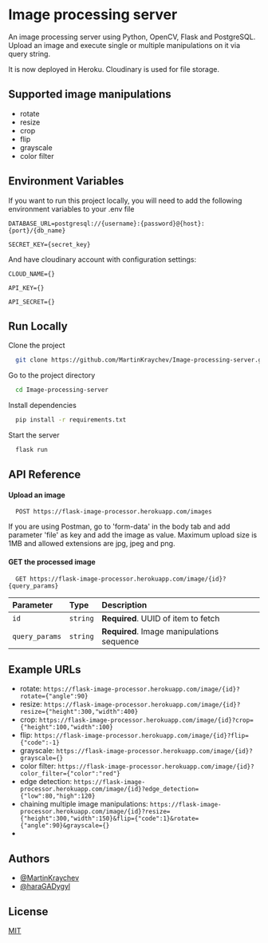# Image processing server

An image processing server using Python, OpenCV, Flask and PostgreSQL.
Upload an image and execute single or multiple manipulations on it via query string.

It is now deployed in Heroku. Cloudinary is used for file storage.
## Supported image manipulations

- rotate
- resize
- crop
- flip
- grayscale
- color filter

## Environment Variables

If you want to run this project locally, you will need to add the following environment variables to your .env file

`DATABASE_URL=postgresql://{username}:{password}@{host}:{port}/{db_name}`

`SECRET_KEY={secret_key}`

And have cloudinary account with configuration settings:

`CLOUD_NAME={}`

`API_KEY={}`

`API_SECRET={}`

## Run Locally

Clone the project

```bash
  git clone https://github.com/MartinKraychev/Image-processing-server.git
```

Go to the project directory

```bash
  cd Image-processing-server
```

Install dependencies

```bash
  pip install -r requirements.txt
```

Start the server

```bash
  flask run
```



## API Reference

#### Upload an image

```http
  POST https://flask-image-processor.herokuapp.com/images
```

If you are using Postman, go to 'form-data' in the body tab and add parameter 'file' as key and add the image as value.
Maximum upload size is 1MB and allowed extensions are jpg, jpeg and png.

#### GET the processed image

```http
  GET https://flask-image-processor.herokuapp.com/image/{id}?{query_params}
```

| Parameter      | Type     | Description                                |
|:---------------|:---------|:-------------------------------------------|
| `id`           | `string` | **Required**. UUID of item to fetch        |
| `query_params` | `string` | **Required**. Image manipulations sequence |


## Example URLs

- rotate:
  ```https://flask-image-processor.herokuapp.com/image/{id}?rotate={"angle":90}```
- resize:
  ```https://flask-image-processor.herokuapp.com/image/{id}?resize={"height":300,"width":400}```
- crop:
  ```https://flask-image-processor.herokuapp.com/image/{id}?crop={"height":100,"width":100}```
- flip:
  ```https://flask-image-processor.herokuapp.com/image/{id}?flip={"code":-1}```
- grayscale:
  ```https://flask-image-processor.herokuapp.com/image/{id}?grayscale={}```
- color filter:
  ```https://flask-image-processor.herokuapp.com/image/{id}?color_filter={"color":"red"}```
- edge detection:
  ```https://flask-image-processor.herokuapp.com/image/{id}?edge_detection={"low":80,"high":120}```
- chaining multiple image manipulations:
  ```https://flask-image-processor.herokuapp.com/image/{id}?resize={"height":300,"width":150}&flip={"code":1}&rotate={"angle":90}&grayscale={}```
- 
## Authors

- [@MartinKraychev](https://github.com/MartinKraychev)
- [@haraGADygyl](https://github.com/haraGADygyl)

## License

[MIT](https://choosealicense.com/licenses/mit/)
